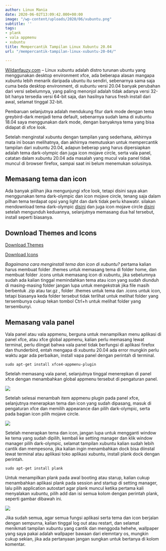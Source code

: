 ```yaml
---
author: Linux Mania
date: 2020-06-02T13:09:42.000+00:00
image: "/wp-content/uploads/2020/06/xubuntu.png"
subtitle: ''
tags:
- plank
- vala appmenu
- xubuntu
title: Mempercantik Tampilan Linux Xubuntu 20.04
url: "/mempercantik-tampilan-linux-xubuntu-20-04/"

---
```

[Wildanfauzy.com](https://wildanfauzy.com/) – Linux xubuntu adalah distro turunan ubuntu yang menggunakan desktop environment xfce, ada beberapa alasan mangapa xubuntu lebih menarik daripada ubuntu itu sendiri, sebenarnya sama saja cuma beda desktop environment, di xubuntu versi 20.04 banyak perubahan dari versi sebelumnya, yang paling menonjol adalah tidak adanya versi 32-bit hanya tersedia versi 64-bit saja, dan hasilnya harus fresh install dari awal, selamat tinggal 32-bit.

Pembaruan selanjutnya adalah mendukung fitur dark mode dengan tema greybird-dark menjadi tema default, sebenarnya sudah lama di xubuntu 18.04 saya menggunakan dark mode, dengan banyaknya tema yang bisa didapat di xfce look.

Setelah menginstal xubuntu dengan tampilan yang sederhana, akhirnya mata ini bosan melihatnya, dan akhirnya memutuskan untuk mempercantik tampilan dari xubuntu 20.04, adapun beberap yang harus dipersiapkan adalah tema dark-olympic dan juga icon mojave circle, serta vala panel, catatan dalam xubuntu 20.04 ada masalah yang mucul vala panel tidak muncul di browser firefox, sampai saat ini belum menemukan solusinya.

## **Memasang tema dan icon**

Ada banyak pilihan jika mengunjungi xfce look, tetapi disini saya akan menggunakan tema dark-olympic dan icon mojave circle, tenang saja dalam pilhan tema terdapat opsi yang light dan dark tidak perlu khawatir. silakan mendownload tema dark-olympic <a rel="noreferrer noopener" href="https://www.pling.com/p/1302313" target="_blank">disini</a> dan juga icon mojave circle <a rel="noreferrer noopener" href="https://www.xfce-look.org/p/1305429/" target="_blank">disini</a> setelah mengunduh keduannya, selanjutnya memasang dua hal tersebut, install seperti biasanya.

## Download Themes and Icons

[Download Themes](/themes.tar.xz "tema ubuntu ")

[Download Icons](/icons.tar.xz "icons ubuntu ")

_Bagaimana cara menginstall tema dan icon di xubuntu?_ pertama kalian harus membuat folder .themes untuk memasang tema di folder home, dan membuat folder .icons untuk memasang icon di xubuntu, jika sebelumnya sudah ada kalian tinggal memindahkan tema atau icon yang sudah diunduh di masing-masing folder jangan lupa untuk mengekstrak jika file masih berbentuk .zip atau tar.gz , folder .themes untuk tema dan .icons untuk icon, tetapi biasanya keda folder tersebut tidak terlihat untuk melihat folder yang tersembunya cukup tekan tombol Ctrl+h untuk melihat folder yang tersembunyi.

## **Memasang vala panel**

Vala panel atau vala appmenu, berguna untuk menampilkan menu aplikasi di panel xfce, atau xfce global appmenu, kalian perlu memasang lewat terminal, perlu diingat bahwa vala panel tidak berfungsi di aplikasi firefox dan thunderbird, entah mengapa di xubuntu 20.04 ada error mungkin perlu waktu agar ada perbaikan, install vapa panel dengan perintah di terminal.

    sudo apt-get install xfce4-appmenu-plugin

Setelah memasang vala panel, selanjutnya tinggal menerepkan di panel xfce dengan menambahkan global appmenu tersebut di pengaturan panel.

![](https://wildanfauzy.com/wp-content/uploads/2020/06/vala-panel.png?resize=768%2C432&ssl=1)

Setelah selesai menambah item appmenu plugin pada panel xfce, selanjutnya menerapkan tema dan icon yang sudah dipasang, masuk di pengaturan xfce dan memilih appearance dan pilih dark-olympic, serta pada bagian icon pilih mojave circle.

![](https://wildanfauzy.com/wp-content/uploads/2020/06/apperance-xfce.png?resize=768%2C432&ssl=1)

Setelah menerapkan tema dan icon, jangan lupa untuk mengganti window ke tema yang sudah dipilih, kembali ke setting manager dan klik window manager pilih dark-olympic, selamat tampilan xubuntu kalian sudah lebih cantik dan mempesona, jika kalian ingin menambahkan dock bisa diinstal lewat terminal atau aplikasi toko aplikasi xubuntu, install plank dock dengan perintah.

    sudo apt-get install plank

Untuk menampilkan plank pada awal booting atau starup, kalian cukup menambahkan aplikasi plank pada session and startup di setting manager, lalu pilih application autostart agar plank muncul ketika pertama kali menyalakan xubuntu, pilih add dan isi semua kolom dengan perintah plank, seperti gambar dibawah ini.

![](https://wildanfauzy.com/wp-content/uploads/2020/06/plank-dock.png?resize=768%2C432&ssl=1)

Jika sudah semua, agar semua fungsi aplikasi serta tema dan icon berjalan dengan sempurna, kalian tinggal log out atau restart, dan selamat menikmati tampilan xubuntu yang cantik dan menggoda hehehe, wallpaper yang saya pakai adalah wallpaper bawaan dari elemntary os, mungkin cukup sekian, jika ada pertanyaan jangan sungkan untuk bertanya di kolom komentar.
